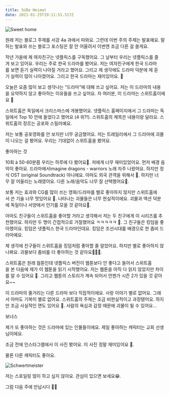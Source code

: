 ```yaml
---
title: Süße Heimat
date: 2021-01-25T19:11:51.517Z
---
```

![Sweet home](/img/a147c9ec-90bb-4440-902d-2511829654f8.jpeg "Sweet home")

원래 저는 블로그 주제를 서강 4a 과에서 따와요. 그런데 이번 주의 주제는 발표예요. 말하는 발표와 쓰는 블로그 포스팅은 잘 안 어울려서 이번엔 조금 다른 걸 쓸게요. 



작년 가을에 제 여자친구는 넷플릭스를 구독했어요. 그 날부터 우리는 넷플릭스를 즐겨 보고 있어요. 우리는 주로 한국 드라마를 봤어요. 저는 여자친구에게 한국 드라마를 보면 듣기 실력이 나아질 거라고 했어요. 그리고 제 생각에도 드라마 덕분에 제 듣기 실력이 많이 나아졌어요. 그리고 한국 드라마는 재미있어요. 🥸



오늘은 요즘 많이 보고 생각나는 “드라마”에 대해 쓰고 싶어요. 저는 이 드라마의 내용을 요약하지 않고 좋아하는 이유들을 쓰고 싶어요. 자 여러분, 이 드라마는 스위트홈이에요 🥴

스위트홈은 독일에서 크리스마스에 개봉했어요. 넷플릭스 홈페이지에서 그 드라마는 독일에서 Top 10 안에 들었다고 했어요 (4 위?!). 스위트홈의 제목은 내용이랑 달라요. 스위트홈의 장르는 공포와 스릴러예요. 

저는 보통 공포영화를 안 보지만 너무 궁금했어요. 저는 트레일러에서 그 드라마에 괴물이 나오는 걸 봤어요. 우리는 기대없이 스위트홈을 봤어요. 



좋아하는 것

10회 à 50-60분쯤 우리는 하루에 다 봤어요🤣. 저에게 너무 재미있었어요. 먼저 배경 음악이 좋아요. 드라마에서imagine dragons - warriors 노래 자주 나왔어요. 하지만 정식 OST (original Soundtrack) 아니에요. 아마도 외국 관객을 위해서 🤭. 하지만 너무 잘 어울리는 노래였어요. 다른 노래/음악도 너무 잘 선택했어요🥸. 



보통 저는 효과와 CG를 많이 쓰는 영화/드라마를 별로 좋아하지 않지만 스위트홈에서 쓴 기술 너무 멋있어요 🤩. 나타나는 괴물들은 너무 현실적이에요. 괴물과 액션 덕분에 독일이나 서양에서 인기를 모을 것 같아요🤔. 



아마도 친구들이 스위트홈을 좋아할 거라고 생각해서 저는 두 친구에게 이 시리즈를 추천했어요. 하지만 두 명이 간접적으로 거절했어요 ㅋㅋㅋㅋㅋ 🥲. 그 친구들은 킹덤을 좋아했어요. 킹덤은 넷플릭스 한국 드라마인데요. 킹덤은 조선시대를 배경으로 한 좀비 드라마예요.

제 생각에 친구들이 스위트홈을 킹덤처럼 좋아할 줄 알았어요. 하지만 별로 좋아하지 않나봐요. 괴물보다 좀비를 더 좋아하는 것 같아요🤷🏻‍♂️. 



스위트홈은 원래 웝툰인데 넷플릭스 버전이 웹툰보다 안 좋다고 들어서 스위트홈을 본 다음에 제가 이 웹툰을 읽기 시작했어요. 저는 웹툰을 아직 다 읽지 않았지만 차이를 알 수 있어요 🥸. 그리고 웹툰의 스토리가 계속 되어서 언젠가 시즌 2가 있을 것 같아요\~\~



이 드라마의 줄거리는 다른 드라마 보다 직접적이에요. 사랑 이야기 별로 없어요. 그래서 아마도 기복이 별로 없어요. 스위트홈의 주제는 조금 비현실적이고 과장됐어요. 하지만 조금 사실적인 면도 있어요 🤔. 사람의 욕심과 감정 때문에 괴물이 될 수 있어요...



보너스 

제가 또 좋아하는 것은 드라마에 있는 인물들이에요. 제일 좋아하는 캐릭터는 교회 선생님이에요. 

조금 전에 인스타그램에서 이 사진 봤어요. 이 사진 정말 재미있어요 🤫.

물론 다른 캐릭터도 좋아요. 

![Schwertmeister](/img/a23b72c3-4b12-481e-82a5-31687fcf3a88.jpeg "Schwertmeister")



저는 스포일링 많이 하고 싶지 않아요. 관심이 있으면 보세요😁. 

그럼 다음 주에 만납시다 🙋🏻